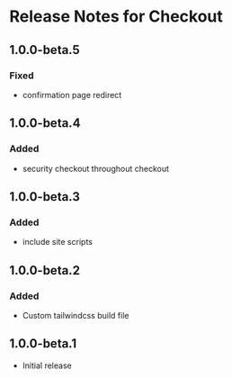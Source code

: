 # Release Notes for Checkout

## 1.0.0-beta.5
### Fixed
- confirmation page redirect

## 1.0.0-beta.4
### Added
- security checkout throughout checkout

## 1.0.0-beta.3
### Added
- include site scripts

## 1.0.0-beta.2
### Added
- Custom tailwindcss build file

## 1.0.0-beta.1
- Initial release
